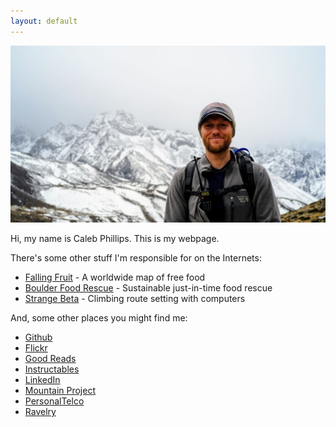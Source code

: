 ```yaml
---
layout: default
---
```

<img src="/images/me_amadablam.jpg" width=700>

Hi, my name is Caleb Phillips. This is my webpage. 

There's some other stuff I'm responsible for on the Internets:

*  [Falling Fruit](http://fallingfruit.org) - A worldwide map of free food
*  [Boulder Food Rescue](http://boulderfoodrescue.org) - Sustainable just-in-time food rescue
*  [Strange Beta](http://strangebeta.com) - Climbing route setting with computers

And, some other places you might find me:

*  [Github](https://github.com/somerandomsequence)
*  [Flickr](http://flickr.com/photos/somerandomsequence)
*  [Good Reads](http://www.goodreads.com/user/show/1442825)
*  [Instructables](http://www.instructables.com/member/cphillips/)
*  [LinkedIn](http://www.linkedin.com/in/smallwhitecube)
*  [Mountain Project](http://www.mountainproject.com/u/caleb_phillips/106046876)
*  [PersonalTelco](http://wiki.personaltelco.net/CalebPhillips)
*  [Ravelry](http://www.ravelry.com/people/caleb)
